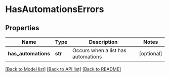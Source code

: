 # HasAutomationsErrors

## Properties
Name | Type | Description | Notes
------------ | ------------- | ------------- | -------------
**has_automations** | **str** | Occurs when a list has automations | [optional] 

[[Back to Model list]](../README.md#documentation-for-models) [[Back to API list]](../README.md#documentation-for-api-endpoints) [[Back to README]](../README.md)


